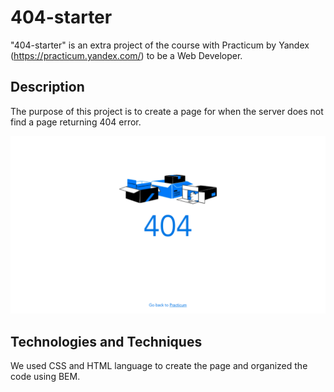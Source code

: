 # 404-starter

"404-starter" is an extra project of the course with Practicum by Yandex (https://practicum.yandex.com/) to be a Web Developer.

## Description

The purpose of this project is to create a page for when the server does not find a page returning 404 error. 

![alt text](https://github.com/Santiag0SR/404-starter/blob/5d4e63c1c56ec581cc44e3c52ab5934b28bc2b9a/images/404_starter_example.png)


## Technologies and Techniques

We used CSS and HTML language to create the page and organized the code using BEM.
